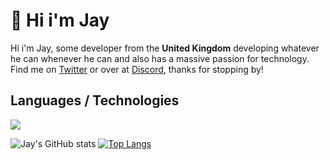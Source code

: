 # 👋 Hi i'm Jay
Hi i'm Jay, some developer from the **United Kingdom** developing whatever he can whenever he can and also has a massive passion for technology.
Find me on [Twitter](https://twitter.com/jaytsdev) or over at [Discord](https://discord.gg/47fWbK5QYB), thanks for stopping by!

## Languages / Technologies
<p>
  <a href="https://skillicons.dev">
    <img src="https://skillicons.dev/icons?i=js,ts,html,css,lua,python,nodejs,mongodb,cloudflare" />
  </a>
</p>

![Jay's GitHub stats](https://github-readme-stats.vercel.app/api?username=Not-Jayy&show_icons=true&theme=nightowl)
[![Top Langs](https://github-readme-stats.vercel.app/api/top-langs/?username=Not-Jayy&layout=donut)](https://github.com/Not-Jayy/github-readme-stats)
